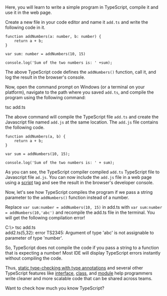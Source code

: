 Here, you will learn to write a simple program in TypeScript, compile it and use it in the web page.

Create a new file in your code editor and name it `add.ts` and write the following code in it.

    function addNumbers(a: number, b: number) { 
        return a + b; 
    } 
    
    var sum: number = addNumbers(10, 15) 
    
    console.log('Sum of the two numbers is: ' +sum); 
    

The above TypeScript code defines the `addNumbers()` function, call it, and log the result in the browser's console.

Now, open the command prompt on Windows (or a terminal on your platform), navigate to the path where you saved `add.ts`, and compile the program using the following command:

tsc add.ts

The above command will compile the TypeScript file `add.ts` and create the Javascript file named `add.js` at the same location. The `add.js` file contains the following code.

    function addNumbers(a, b) {
        return a + b;
    }
    
    var sum = addNumbers(10, 15);
    
    console.log('Sum of the two numbers is: ' + sum);
    

As you can see, the TypeScript compiler compiled `add.ts` TypeScript file to Javascript file `ad.js`. You can now include the `add.js` file in a web page using a [script](https://www.tutorialsteacher.com/javascript/script-tag "Include JavaScript File using script tag") tag and see the result in the browser's developer console.

Now, let's see how TypeScript compiles the program if we pass a string parameter to the `addNumbers()` function instead of a number.

Replace `var sum:number = addNumbers(10, 15)` in add.ts with `var sum:number = addNumbers(10,'abc')` and recompile the add.ts file in the terminal. You will get the following compilation error!

C:\\> tsc add.ts  
add2.ts(5,32): error TS2345: Argument of type 'abc' is not assignable to parameter of type 'number'.

So, TypeScript does not compile the code if you pass a string to a function that is expecting a number! Most IDE will display TypeScript errors instantly without compiling the code.

Thus, [static type-checking with type annotations](https://www.tutorialsteacher.com/typescript/type-annotation) and several other TypeScript features like [interface](https://www.tutorialsteacher.com/typescript/typescript-interface), [class](https://www.tutorialsteacher.com/typescript/typescript-class), and [module](https://www.tutorialsteacher.com/typescript/typescript-module) help programmers write cleaner and more scalable code that can be shared across teams.

Want to check how much you know TypeScript?